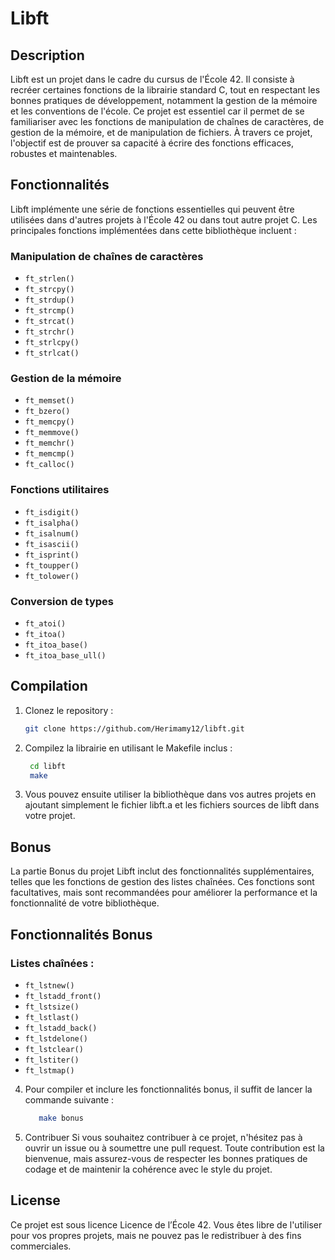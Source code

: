# Libft

## Description

Libft est un projet dans le cadre du cursus de l'École 42. Il consiste à recréer certaines fonctions de la librairie standard C, tout en respectant les bonnes pratiques de développement, notamment la gestion de la mémoire et les conventions de l'école. Ce projet est essentiel car il permet de se familiariser avec les fonctions de manipulation de chaînes de caractères, de gestion de la mémoire, et de manipulation de fichiers. À travers ce projet, l'objectif est de prouver sa capacité à écrire des fonctions efficaces, robustes et maintenables.

## Fonctionnalités

Libft implémente une série de fonctions essentielles qui peuvent être utilisées dans d'autres projets à l'École 42 ou dans tout autre projet C. Les principales fonctions implémentées dans cette bibliothèque incluent :

### Manipulation de chaînes de caractères
- `ft_strlen()`
- `ft_strcpy()`
- `ft_strdup()`
- `ft_strcmp()`
- `ft_strcat()`
- `ft_strchr()`
- `ft_strlcpy()`
- `ft_strlcat()`

### Gestion de la mémoire
- `ft_memset()`
- `ft_bzero()`
- `ft_memcpy()`
- `ft_memmove()`
- `ft_memchr()`
- `ft_memcmp()`
- `ft_calloc()`

### Fonctions utilitaires
- `ft_isdigit()`
- `ft_isalpha()`
- `ft_isalnum()`
- `ft_isascii()`
- `ft_isprint()`
- `ft_toupper()`
- `ft_tolower()`

### Conversion de types
- `ft_atoi()`
- `ft_itoa()`
- `ft_itoa_base()`
- `ft_itoa_base_ull()`

## Compilation

1. Clonez le repository :

   ```bash
   git clone https://github.com/Herimamy12/libft.git

2. Compilez la librairie en utilisant le Makefile inclus :

   ```bash
    cd libft
    make

3. Vous pouvez ensuite utiliser la bibliothèque dans vos autres projets en ajoutant simplement le fichier libft.a et les fichiers sources de libft dans votre projet.

## Bonus

La partie Bonus du projet Libft inclut des fonctionnalités supplémentaires, telles que les fonctions de gestion des listes chaînées. Ces fonctions sont facultatives, mais sont recommandées pour améliorer la performance et la fonctionnalité de votre bibliothèque.

## Fonctionnalités Bonus

### Listes chaînées :
- `ft_lstnew()`
- `ft_lstadd_front()`
- `ft_lstsize()`
- `ft_lstlast()`
- `ft_lstadd_back()`
- `ft_lstdelone()`
- `ft_lstclear()`
- `ft_lstiter()`
- `ft_lstmap()`

4. Pour compiler et inclure les fonctionnalités bonus, il suffit de lancer la commande suivante :

   ```bash
      make bonus

5. Contribuer
Si vous souhaitez contribuer à ce projet, n'hésitez pas à ouvrir un issue ou à soumettre une pull request. Toute contribution est la bienvenue, mais assurez-vous de respecter les bonnes pratiques de codage et de maintenir la cohérence avec le style du projet.

## License
Ce projet est sous licence Licence de l’École 42. Vous êtes libre de l'utiliser pour vos propres projets, mais ne pouvez pas le redistribuer à des fins commerciales.
